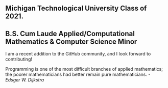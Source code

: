 ## Michigan Technological University Class of 2021.
__B.S. Cum Laude Applied/Computational Mathematics & Computer Science Minor__
----

I am a recent addition to the GitHub community, and I look forward to contributing!

Programming is one of the most difficult branches of applied mathematics; the poorer mathematicians had better remain pure mathematicians. - *Edsger W. Dijkstra*
